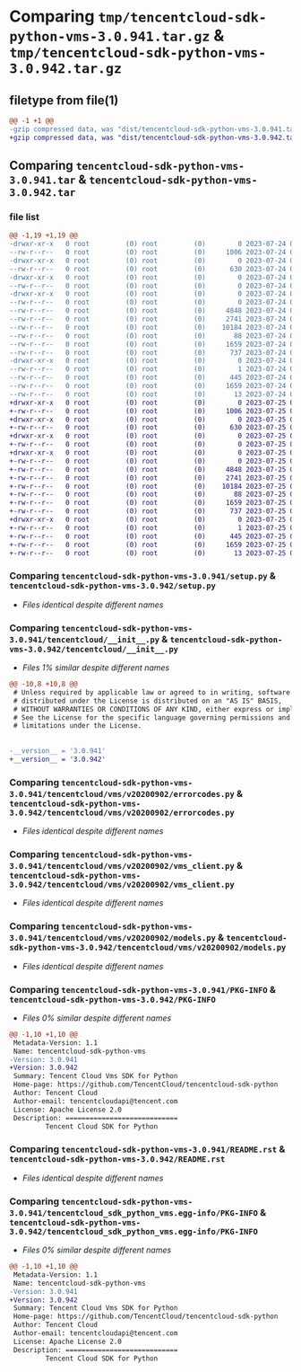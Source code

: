 # Comparing `tmp/tencentcloud-sdk-python-vms-3.0.941.tar.gz` & `tmp/tencentcloud-sdk-python-vms-3.0.942.tar.gz`

## filetype from file(1)

```diff
@@ -1 +1 @@
-gzip compressed data, was "dist/tencentcloud-sdk-python-vms-3.0.941.tar", last modified: Mon Jul 24 00:47:43 2023, max compression
+gzip compressed data, was "dist/tencentcloud-sdk-python-vms-3.0.942.tar", last modified: Tue Jul 25 04:29:31 2023, max compression
```

## Comparing `tencentcloud-sdk-python-vms-3.0.941.tar` & `tencentcloud-sdk-python-vms-3.0.942.tar`

### file list

```diff
@@ -1,19 +1,19 @@
-drwxr-xr-x   0 root         (0) root         (0)        0 2023-07-24 00:47:43.000000 tencentcloud-sdk-python-vms-3.0.941/
--rw-r--r--   0 root         (0) root         (0)     1006 2023-07-24 00:47:43.000000 tencentcloud-sdk-python-vms-3.0.941/setup.py
-drwxr-xr-x   0 root         (0) root         (0)        0 2023-07-24 00:47:43.000000 tencentcloud-sdk-python-vms-3.0.941/tencentcloud/
--rw-r--r--   0 root         (0) root         (0)      630 2023-07-24 00:47:43.000000 tencentcloud-sdk-python-vms-3.0.941/tencentcloud/__init__.py
-drwxr-xr-x   0 root         (0) root         (0)        0 2023-07-24 00:47:43.000000 tencentcloud-sdk-python-vms-3.0.941/tencentcloud/vms/
--rw-r--r--   0 root         (0) root         (0)        0 2023-07-24 00:47:43.000000 tencentcloud-sdk-python-vms-3.0.941/tencentcloud/vms/__init__.py
-drwxr-xr-x   0 root         (0) root         (0)        0 2023-07-24 00:47:43.000000 tencentcloud-sdk-python-vms-3.0.941/tencentcloud/vms/v20200902/
--rw-r--r--   0 root         (0) root         (0)        0 2023-07-24 00:47:43.000000 tencentcloud-sdk-python-vms-3.0.941/tencentcloud/vms/v20200902/__init__.py
--rw-r--r--   0 root         (0) root         (0)     4848 2023-07-24 00:47:43.000000 tencentcloud-sdk-python-vms-3.0.941/tencentcloud/vms/v20200902/errorcodes.py
--rw-r--r--   0 root         (0) root         (0)     2741 2023-07-24 00:47:43.000000 tencentcloud-sdk-python-vms-3.0.941/tencentcloud/vms/v20200902/vms_client.py
--rw-r--r--   0 root         (0) root         (0)    10184 2023-07-24 00:47:43.000000 tencentcloud-sdk-python-vms-3.0.941/tencentcloud/vms/v20200902/models.py
--rw-r--r--   0 root         (0) root         (0)       88 2023-07-24 00:47:43.000000 tencentcloud-sdk-python-vms-3.0.941/setup.cfg
--rw-r--r--   0 root         (0) root         (0)     1659 2023-07-24 00:47:43.000000 tencentcloud-sdk-python-vms-3.0.941/PKG-INFO
--rw-r--r--   0 root         (0) root         (0)      737 2023-07-24 00:47:43.000000 tencentcloud-sdk-python-vms-3.0.941/README.rst
-drwxr-xr-x   0 root         (0) root         (0)        0 2023-07-24 00:47:43.000000 tencentcloud-sdk-python-vms-3.0.941/tencentcloud_sdk_python_vms.egg-info/
--rw-r--r--   0 root         (0) root         (0)        1 2023-07-24 00:47:43.000000 tencentcloud-sdk-python-vms-3.0.941/tencentcloud_sdk_python_vms.egg-info/dependency_links.txt
--rw-r--r--   0 root         (0) root         (0)      445 2023-07-24 00:47:43.000000 tencentcloud-sdk-python-vms-3.0.941/tencentcloud_sdk_python_vms.egg-info/SOURCES.txt
--rw-r--r--   0 root         (0) root         (0)     1659 2023-07-24 00:47:43.000000 tencentcloud-sdk-python-vms-3.0.941/tencentcloud_sdk_python_vms.egg-info/PKG-INFO
--rw-r--r--   0 root         (0) root         (0)       13 2023-07-24 00:47:43.000000 tencentcloud-sdk-python-vms-3.0.941/tencentcloud_sdk_python_vms.egg-info/top_level.txt
+drwxr-xr-x   0 root         (0) root         (0)        0 2023-07-25 04:29:31.000000 tencentcloud-sdk-python-vms-3.0.942/
+-rw-r--r--   0 root         (0) root         (0)     1006 2023-07-25 04:29:31.000000 tencentcloud-sdk-python-vms-3.0.942/setup.py
+drwxr-xr-x   0 root         (0) root         (0)        0 2023-07-25 04:29:31.000000 tencentcloud-sdk-python-vms-3.0.942/tencentcloud/
+-rw-r--r--   0 root         (0) root         (0)      630 2023-07-25 04:29:31.000000 tencentcloud-sdk-python-vms-3.0.942/tencentcloud/__init__.py
+drwxr-xr-x   0 root         (0) root         (0)        0 2023-07-25 04:29:31.000000 tencentcloud-sdk-python-vms-3.0.942/tencentcloud/vms/
+-rw-r--r--   0 root         (0) root         (0)        0 2023-07-25 04:29:31.000000 tencentcloud-sdk-python-vms-3.0.942/tencentcloud/vms/__init__.py
+drwxr-xr-x   0 root         (0) root         (0)        0 2023-07-25 04:29:31.000000 tencentcloud-sdk-python-vms-3.0.942/tencentcloud/vms/v20200902/
+-rw-r--r--   0 root         (0) root         (0)        0 2023-07-25 04:29:31.000000 tencentcloud-sdk-python-vms-3.0.942/tencentcloud/vms/v20200902/__init__.py
+-rw-r--r--   0 root         (0) root         (0)     4848 2023-07-25 04:29:31.000000 tencentcloud-sdk-python-vms-3.0.942/tencentcloud/vms/v20200902/errorcodes.py
+-rw-r--r--   0 root         (0) root         (0)     2741 2023-07-25 04:29:31.000000 tencentcloud-sdk-python-vms-3.0.942/tencentcloud/vms/v20200902/vms_client.py
+-rw-r--r--   0 root         (0) root         (0)    10184 2023-07-25 04:29:31.000000 tencentcloud-sdk-python-vms-3.0.942/tencentcloud/vms/v20200902/models.py
+-rw-r--r--   0 root         (0) root         (0)       88 2023-07-25 04:29:31.000000 tencentcloud-sdk-python-vms-3.0.942/setup.cfg
+-rw-r--r--   0 root         (0) root         (0)     1659 2023-07-25 04:29:31.000000 tencentcloud-sdk-python-vms-3.0.942/PKG-INFO
+-rw-r--r--   0 root         (0) root         (0)      737 2023-07-25 04:29:31.000000 tencentcloud-sdk-python-vms-3.0.942/README.rst
+drwxr-xr-x   0 root         (0) root         (0)        0 2023-07-25 04:29:31.000000 tencentcloud-sdk-python-vms-3.0.942/tencentcloud_sdk_python_vms.egg-info/
+-rw-r--r--   0 root         (0) root         (0)        1 2023-07-25 04:29:31.000000 tencentcloud-sdk-python-vms-3.0.942/tencentcloud_sdk_python_vms.egg-info/dependency_links.txt
+-rw-r--r--   0 root         (0) root         (0)      445 2023-07-25 04:29:31.000000 tencentcloud-sdk-python-vms-3.0.942/tencentcloud_sdk_python_vms.egg-info/SOURCES.txt
+-rw-r--r--   0 root         (0) root         (0)     1659 2023-07-25 04:29:31.000000 tencentcloud-sdk-python-vms-3.0.942/tencentcloud_sdk_python_vms.egg-info/PKG-INFO
+-rw-r--r--   0 root         (0) root         (0)       13 2023-07-25 04:29:31.000000 tencentcloud-sdk-python-vms-3.0.942/tencentcloud_sdk_python_vms.egg-info/top_level.txt
```

### Comparing `tencentcloud-sdk-python-vms-3.0.941/setup.py` & `tencentcloud-sdk-python-vms-3.0.942/setup.py`

 * *Files identical despite different names*

### Comparing `tencentcloud-sdk-python-vms-3.0.941/tencentcloud/__init__.py` & `tencentcloud-sdk-python-vms-3.0.942/tencentcloud/__init__.py`

 * *Files 1% similar despite different names*

```diff
@@ -10,8 +10,8 @@
 # Unless required by applicable law or agreed to in writing, software
 # distributed under the License is distributed on an "AS IS" BASIS,
 # WITHOUT WARRANTIES OR CONDITIONS OF ANY KIND, either express or implied.
 # See the License for the specific language governing permissions and
 # limitations under the License.
 
 
-__version__ = '3.0.941'
+__version__ = '3.0.942'
```

### Comparing `tencentcloud-sdk-python-vms-3.0.941/tencentcloud/vms/v20200902/errorcodes.py` & `tencentcloud-sdk-python-vms-3.0.942/tencentcloud/vms/v20200902/errorcodes.py`

 * *Files identical despite different names*

### Comparing `tencentcloud-sdk-python-vms-3.0.941/tencentcloud/vms/v20200902/vms_client.py` & `tencentcloud-sdk-python-vms-3.0.942/tencentcloud/vms/v20200902/vms_client.py`

 * *Files identical despite different names*

### Comparing `tencentcloud-sdk-python-vms-3.0.941/tencentcloud/vms/v20200902/models.py` & `tencentcloud-sdk-python-vms-3.0.942/tencentcloud/vms/v20200902/models.py`

 * *Files identical despite different names*

### Comparing `tencentcloud-sdk-python-vms-3.0.941/PKG-INFO` & `tencentcloud-sdk-python-vms-3.0.942/PKG-INFO`

 * *Files 0% similar despite different names*

```diff
@@ -1,10 +1,10 @@
 Metadata-Version: 1.1
 Name: tencentcloud-sdk-python-vms
-Version: 3.0.941
+Version: 3.0.942
 Summary: Tencent Cloud Vms SDK for Python
 Home-page: https://github.com/TencentCloud/tencentcloud-sdk-python
 Author: Tencent Cloud
 Author-email: tencentcloudapi@tencent.com
 License: Apache License 2.0
 Description: ============================
         Tencent Cloud SDK for Python
```

### Comparing `tencentcloud-sdk-python-vms-3.0.941/README.rst` & `tencentcloud-sdk-python-vms-3.0.942/README.rst`

 * *Files identical despite different names*

### Comparing `tencentcloud-sdk-python-vms-3.0.941/tencentcloud_sdk_python_vms.egg-info/PKG-INFO` & `tencentcloud-sdk-python-vms-3.0.942/tencentcloud_sdk_python_vms.egg-info/PKG-INFO`

 * *Files 0% similar despite different names*

```diff
@@ -1,10 +1,10 @@
 Metadata-Version: 1.1
 Name: tencentcloud-sdk-python-vms
-Version: 3.0.941
+Version: 3.0.942
 Summary: Tencent Cloud Vms SDK for Python
 Home-page: https://github.com/TencentCloud/tencentcloud-sdk-python
 Author: Tencent Cloud
 Author-email: tencentcloudapi@tencent.com
 License: Apache License 2.0
 Description: ============================
         Tencent Cloud SDK for Python
```

